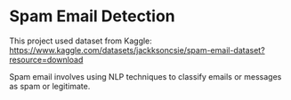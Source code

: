 # Spam Email Detection

This project used dataset from Kaggle: https://www.kaggle.com/datasets/jackksoncsie/spam-email-dataset?resource=download

Spam email involves using NLP techniques to classify emails or messages as spam or legitimate. 

